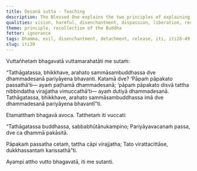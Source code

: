 ```yaml
---
title: Desanā sutta - Teaching
description: The Blessed One explains the two principles of explaining the Dhamma - 1) 'See evil as evil' and 2) 'Having seen evil as evil, become disenchanted with it, become detached from it, and be released from it.'
qualities: vision, harmful, disenchantment, dispassion, liberation, recollection of the Buddha, ending
theme: principle, recollection of the Buddha
fetter: ignorance
tags: Dhamma, evil, disenchantment, detachment, release, iti, iti28-49
slug: iti39
---
```


Vuttañhetaṁ bhagavatā vuttamarahatāti me sutaṁ:

“Tathāgatassa, bhikkhave, arahato sammāsambuddhassa dve dhammadesanā pariyāyena bhavanti. Katamā dve? ‘Pāpaṁ pāpakato passathā’ti— ayaṁ paṭhamā dhammadesanā; ‘pāpaṁ pāpakato disvā tattha nibbindatha virajjatha vimuccathā’ti— ayaṁ dutiyā dhammadesanā. Tathāgatassa, bhikkhave, arahato sammāsambuddhassa imā dve dhammadesanā pariyāyena bhavantī”ti.

Etamatthaṁ bhagavā avoca. Tatthetaṁ iti vuccati:

“Tathāgatassa buddhassa,
sabbabhūtānukampino;
Pariyāyavacanaṁ passa,
dve ca dhammā pakāsitā.

Pāpakaṁ passatha cetaṁ,
tattha cāpi virajjatha;
Tato virattacittāse,
dukkhassantaṁ karissathā”ti.

Ayampi attho vutto bhagavatā, iti me sutanti.
